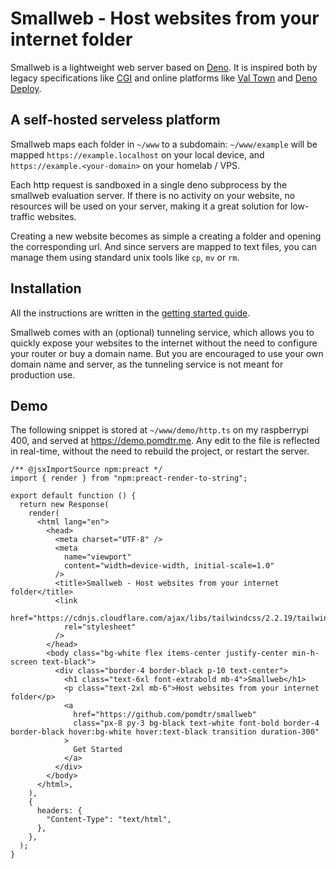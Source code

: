 <div class="oranda-hide">

# Smallweb - Host websites from your internet folder

</div>

Smallweb is a lightweight web server based on [Deno](https://deno.com). It is inspired both by legacy specifications like [CGI](https://en.wikipedia.org/wiki/Common_Gateway_Interface) and online platforms like [Val Town](https://val.town) and [Deno Deploy](https://deno.com/deploy).

## A self-hosted serveless platform

Smallweb maps each folder in `~/www` to a subdomain: `~/www/example` will be mapped `https://example.localhost` on your local device, and `https://example.<your-domain>` on your homelab / VPS.

Each http request is sandboxed in a single deno subprocess by the smallweb evaluation server. If there is no activity on your website, no resources will be used on your server, making it a great solution for low-traffic websites.

Creating a new website becomes as simple a creating a folder and opening the corresponding url. And since servers are mapped to text files, you can manage them using standard unix tools like `cp`, `mv` or `rm`.

## Installation

All the instructions are written in the [getting started guide](https://pomdtr.github.io/smallweb/book).

Smallweb comes with an (optional) tunneling service, which allows you to quickly expose your websites to the internet without the need to configure your router or buy a domain name. But you are encouraged to use your own domain name and server, as the tunneling service is not meant for production use.

## Demo

The following snippet is stored at `~/www/demo/http.ts` on my raspberrypi 400, and served at <https://demo.pomdtr.me>. Any edit to the file is reflected in real-time, without the need to rebuild the project, or restart the server.

```tsx
/** @jsxImportSource npm:preact */
import { render } from "npm:preact-render-to-string";

export default function () {
  return new Response(
    render(
      <html lang="en">
        <head>
          <meta charset="UTF-8" />
          <meta
            name="viewport"
            content="width=device-width, initial-scale=1.0"
          />
          <title>Smallweb - Host websites from your internet folder</title>
          <link
            href="https://cdnjs.cloudflare.com/ajax/libs/tailwindcss/2.2.19/tailwind.min.css"
            rel="stylesheet"
          />
        </head>
        <body class="bg-white flex items-center justify-center min-h-screen text-black">
          <div class="border-4 border-black p-10 text-center">
            <h1 class="text-6xl font-extrabold mb-4">Smallweb</h1>
            <p class="text-2xl mb-6">Host websites from your internet folder</p>
            <a
              href="https://github.com/pomdtr/smallweb"
              class="px-8 py-3 bg-black text-white font-bold border-4 border-black hover:bg-white hover:text-black transition duration-300"
            >
              Get Started
            </a>
          </div>
        </body>
      </html>,
    ),
    {
      headers: {
        "Content-Type": "text/html",
      },
    },
  );
}
```
